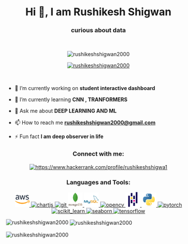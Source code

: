 <h1 align="center">Hi 👋, I am  Rushikesh Shigwan</h1>
<h3 align="center">curious about data</h3>
<img align="center" alt="" src="https://miro.medium.com/v2/resize:fit:1400/format:webp/0*tD5kEC2JYcKHH0zO.gif"/> 


<p align="center"> <img src="https://komarev.com/ghpvc/?username=rushikeshshigwan2000&label=Profile%20views&color=0e75b6&style=flat" alt="rushikeshshigwan2000" /> </p>

<p align="center"> <a href="https://github.com/ryo-ma/github-profile-trophy"><img src="https://github-profile-trophy.vercel.app/?username=rushikeshshigwan2000" alt="rushikeshshigwan2000" /></a> </p>

<p align="center"> <a href="https://twitter.com/" target="blank"><img src="https://img.shields.io/twitter/follow/?logo=twitter&style=for-the-badge" alt="" /></a> </p>

- 🔭 I’m currently working on **student interactive dashboard**

- 🌱 I’m currently learning **CNN , TRANFORMERS**

- 💬 Ask me about **DEEP LEARNING AND ML**

- 📫 How to reach me **rushikeshshigwan2000@gmail.com**

- ⚡ Fun fact **I am deep observer in life**

<h3 align="center">Connect with me:</h3>
<p align="center">
<a href="https://www.hackerrank.com/https://www.hackerrank.com/profile/rushikeshshigwa1" target="blank"><img align="center" src="https://raw.githubusercontent.com/rahuldkjain/github-profile-readme-generator/master/src/images/icons/Social/hackerrank.svg" alt="https://www.hackerrank.com/profile/rushikeshshigwa1" height="30" width="40" /></a>
</p>

<h3 align="center">Languages and Tools:</h3>
<p align="center"> <a href="https://aws.amazon.com" target="_blank" rel="noreferrer"> <img src="https://raw.githubusercontent.com/devicons/devicon/master/icons/amazonwebservices/amazonwebservices-original-wordmark.svg" alt="aws" width="40" height="40"/> </a> <a href="https://www.chartjs.org" target="_blank" rel="noreferrer"> <img src="https://www.chartjs.org/media/logo-title.svg" alt="chartjs" width="40" height="40"/> </a> <a href="https://git-scm.com/" target="_blank" rel="noreferrer"> <img src="https://www.vectorlogo.zone/logos/git-scm/git-scm-icon.svg" alt="git" width="40" height="40"/> </a> <a href="https://www.mongodb.com/" target="_blank" rel="noreferrer"> <img src="https://raw.githubusercontent.com/devicons/devicon/master/icons/mongodb/mongodb-original-wordmark.svg" alt="mongodb" width="40" height="40"/> </a> <a href="https://www.mysql.com/" target="_blank" rel="noreferrer"> <img src="https://raw.githubusercontent.com/devicons/devicon/master/icons/mysql/mysql-original-wordmark.svg" alt="mysql" width="40" height="40"/> </a> <a href="https://opencv.org/" target="_blank" rel="noreferrer"> <img src="https://www.vectorlogo.zone/logos/opencv/opencv-icon.svg" alt="opencv" width="40" height="40"/> </a> <a href="https://pandas.pydata.org/" target="_blank" rel="noreferrer"> <img src="https://raw.githubusercontent.com/devicons/devicon/2ae2a900d2f041da66e950e4d48052658d850630/icons/pandas/pandas-original.svg" alt="pandas" width="40" height="40"/> </a> <a href="https://www.python.org" target="_blank" rel="noreferrer"> <img src="https://raw.githubusercontent.com/devicons/devicon/master/icons/python/python-original.svg" alt="python" width="40" height="40"/> </a> <a href="https://pytorch.org/" target="_blank" rel="noreferrer"> <img src="https://www.vectorlogo.zone/logos/pytorch/pytorch-icon.svg" alt="pytorch" width="40" height="40"/> </a> <a href="https://scikit-learn.org/" target="_blank" rel="noreferrer"> <img src="https://upload.wikimedia.org/wikipedia/commons/0/05/Scikit_learn_logo_small.svg" alt="scikit_learn" width="40" height="40"/> </a> <a href="https://seaborn.pydata.org/" target="_blank" rel="noreferrer"> <img src="https://seaborn.pydata.org/_images/logo-mark-lightbg.svg" alt="seaborn" width="40" height="40"/> </a> <a href="https://www.tensorflow.org" target="_blank" rel="noreferrer"> <img src="https://www.vectorlogo.zone/logos/tensorflow/tensorflow-icon.svg" alt="tensorflow" width="40" height="40"/> </a> </p>

<p><img align="left" src="https://github-readme-stats.vercel.app/api/top-langs?username=rushikeshshigwan2000&show_icons=true&locale=en&layout=compact" alt="rushikeshshigwan2000" /></p>

<p>&nbsp;<img align="center" src="https://github-readme-stats.vercel.app/api?username=rushikeshshigwan2000&show_icons=true&locale=en" alt="rushikeshshigwan2000" /></p>

<p><img align="center" src="https://github-readme-streak-stats.herokuapp.com/?user=rushikeshshigwan2000&" alt="rushikeshshigwan2000" /></p>
